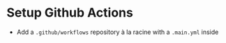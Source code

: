 # Setup Github Actions
- Add a ``.github/workflows`` repository à la racine with a ``.main.yml`` inside
